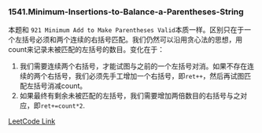 ### 1541.Minimum-Insertions-to-Balance-a-Parentheses-String

本题和 ```921 Minimum Add to Make Parentheses Valid```本质一样。区别只在于一个左括号必须和两个连续的右括号匹配。我们仍然可以沿用贪心法的思想，用count来记录未被匹配的左括号的数目。变化在于：
1. 我们需要连续两个右括号，才能试图与之前的一个左括号对消。如果不存在连续的两个右括号，我们必须先手工增加一个右括号，即```ret++```，然后再试图匹配左括号消减count。
2. 如果最终有剩余未被匹配的左括号，我们需要增加两倍数目的右括号与之对应，即```ret+=count*2```.

[LeetCode Link](https://leetcode.com/problems/minimum-insertions-to-balance-a-parentheses-string/)
